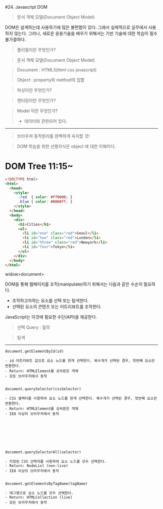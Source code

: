 #24. Javascript DOM 

>문서 객체 모델(Document Object Model)

DOM은 설계하는데 사용하기에 많은 불편함이 있다. 그래서 실제적으로 실무에서 사용하지 않는다. 그러나, 새로운 응용기술을 배우기 위해서는 기반 기술에 대한 학습이 필수불가결하다.

> 폴리필이란 무엇인가?

> 문서 객체 모델(Document Object Model)

> Document : HTML5(html css javascript)
>
> Object : property와 method의 집합

> 파싱이란 무엇인가?

> 랜더링이란 무엇인가?

> Model 이란 무엇인가?
>
> - 데이터와 관련되어 있다.

---

> 브라우져 동작원리를 완벽하게 숙지할 것!

> DOM 학습을 위한 선행지식은 object 에 대한 이해이다.

# DOM Tree 11:15~

```html
<!DOCTYPE html>
<html>
  <head>
    <style>
      .red  { color: #ff0000; }
      .blue { color: #0000ff; }
    </style>
  </head>
  <body>
    <div>
      <h1>Cities</h1>
      <ul>
        <li id="one" class="red">Seoul</li>
        <li id="two" class="red">London</li>
        <li id="three" class="red">Newyork</li>
        <li id="four">Tokyo</li>
      </ul>
    </div>
  </body>
</html>
```

widow>document>



DOM을 통해 웹페이지를 조작(manipulate)하기 위해서는 다음과 같은 수순이 필요하다.

- 조작하고자하는 요소를 선택 또는 탐색한다.
- 선택된 요소의 콘텐츠 또는 어트리뷰트를 조작한다.

JavaScript는 이것에 필요한 수단(API)을 제공한다.

> 선택 Query : 질의

> 탐색 

---


	document.getElementById(id)

	- id 어트리뷰트 값으로 요소 노드를 한개 선택한다. 복수개가 선택된 경우, 첫번째 요소만 반환한다.
	- Return: HTMLElement를 상속받은 객체
	- 모든 브라우저에서 동작


	document.querySelector(cssSelector)

	- CSS 셀렉터를 사용하여 요소 노드를 한개 선택한다. 복수개가 선택된 경우, 첫번째 요소만 반환한다.
	- Return: HTMLElement를 상속받은 객체
	- IE8 이상의 브라우저에서 동작








	document.querySelectorAll(selector)

	- 지정된 CSS 선택자를 사용하여 요소 노드를 모두 선택한다.
	- Return: NodeList (non-live)
	- IE8 이상의 브라우저에서 동작


	document.getElementsByTagName(tagName)

	- 태그명으로 요소 노드를 모두 선택한다.
	- Return: HTMLCollection (live)
	- 모든 브라우저에서 동작